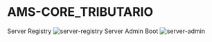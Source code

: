 # AMS-CORE_TRIBUTARIO
Server Registry
![server-registry](https://github.com/nain1984edibusa/AMS-CORE_TRIBUTARIO/assets/76963781/cbb1f180-f8b8-4881-8fdd-380aa8f8baec)
Server Admin Boot
![server-admin](https://github.com/nain1984edibusa/AMS-CORE_TRIBUTARIO/assets/76963781/60d6e96b-66d7-41d0-881f-e090474a10cb)
